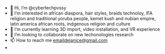 - 👋 Hi, I’m @cybertechpvssy
- 👀 I’m interested in african diaspora, hair styles, braids technoloy, IFA religion and traditional yoruba people, kemet kush and nubian empire, latin america african roots, indgenous religion and culture
- 🌱 I’m currently learning 3D import, video installation, and VR experience
- 💞️ I’m looking to collaborate on new techonologies research
- 📫 How to reach me emaildejanice@gmail.com
- 

<!---
cybertechpvssy/cybertechpvssy is a ✨ special ✨ repository because its `README.md` (this file) appears on your GitHub profile.
You can click the Preview link to take a look at your changes.
--->
